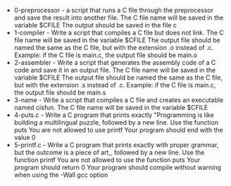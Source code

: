 - 0-preprocessor - a script that runs a C file through the preprocessor and save the result into another file. The C file name will be saved in the variable $CFILE The output should be saved in the file c
- 1-compiler - Write a script that compiles a C file but does not link. The C file name will be saved in the variable $CFILE The output file should be named the same as the C file,
but with the extension .o instead of .c. Example: if the C file is main.c, the output file should be main.o
- 2-assembler - Write a script that generates the assembly code of a C code and save it in an output file. The C file name will be saved in the variable $CFILE
  The output file should be named the same as the C file, but with the extension .s instead of .c. Example: if the C file is main.c, the output file should be main.s
- 3-name - Write a script that compiles a C file and creates an executable named cisfun. The C file name will be saved in the variable $CFILE
- 4-puts.c - Write a C program that prints exactly "Programming is like building a multilingual puzzle, followed by a new line.
 Use the function puts You are not allowed to use printf Your program should end with the value 0
- 5-printf.c - Write a C program that prints exactly with proper grammar, but the outcome is a piece of art,, followed by a new line. Use the function printf 
You are not allowed to use the function puts Your program should return 0 Your program should compile without warning when using the -Wall gcc option